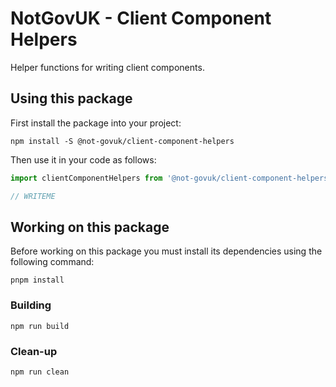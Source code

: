 NotGovUK - Client Component Helpers
===================================

Helper functions for writing client components.


Using this package
------------------

First install the package into your project:

```shell
npm install -S @not-govuk/client-component-helpers
```

Then use it in your code as follows:

```js
import clientComponentHelpers from '@not-govuk/client-component-helpers';

// WRITEME

```


Working on this package
-----------------------

Before working on this package you must install its dependencies using
the following command:

```shell
pnpm install
```


### Building

```shell
npm run build
```


### Clean-up

```shell
npm run clean
```
